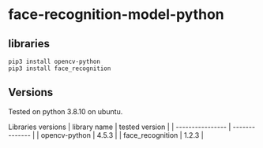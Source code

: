 # face-recognition-model-python

## libraries
```
pip3 install opencv-python
pip3 install face_recognition
```

## Versions
Tested on python 3.8.10 on ubuntu.


Libraries versions
| library name     | tested version |
| ---------------- | -------------- |
| opencv-python    | 4.5.3          |
| face_recognition | 1.2.3          |
